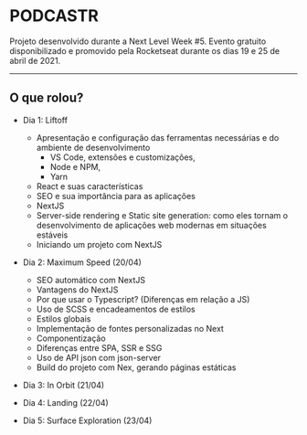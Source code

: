# PODCASTR

Projeto desenvolvido durante a Next Level Week #5. Evento gratuito disponibilizado e promovido pela Rocketseat durante os dias 19 e 25 de abril de 2021.

---

## O que rolou?

- Dia 1: Liftoff
  - Apresentação e configuração das ferramentas necessárias e do ambiente de desenvolvimento
    - VS Code, extensões e customizações,
    - Node e NPM,
    - Yarn
  - React e suas características
  - SEO e sua importância para as aplicações
  - NextJS
  - Server-side rendering e Static site generation: como eles tornam o desenvolvimento de aplicações web modernas em situações estáveis
  - Iniciando um projeto com NextJS
- Dia 2: Maximum Speed (20/04)
  - SEO automático com NextJS
  - Vantagens do NextJS
  - Por que usar o Typescript? (Diferenças em relação a JS)
  - Uso de SCSS e encadeamentos de estilos
  - Estilos globais
  - Implementação de fontes personalizadas no Next
  - Componentização
  - Diferenças entre SPA, SSR e SSG
  - Uso de API json com json-server
  - Build do projeto com Nex, gerando páginas estáticas

- Dia 3: In Orbit (21/04)

- Dia 4: Landing (22/04)

- Dia 5: Surface Exploration (23/04)
